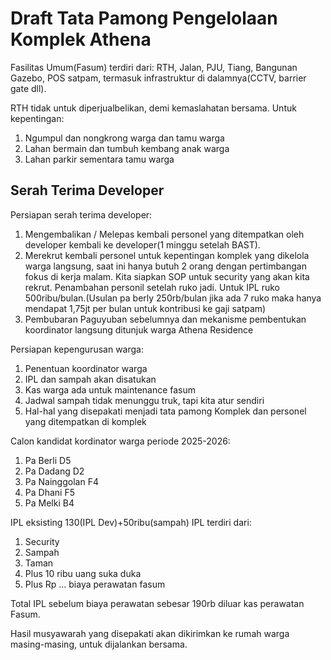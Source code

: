 # Draft Tata Pamong Pengelolaan Komplek Athena

Fasilitas Umum(Fasum) terdiri dari:  RTH, Jalan, PJU, Tiang, Bangunan Gazebo, POS satpam, termasuk infrastruktur di dalamnya(CCTV, barrier gate dll).

RTH tidak untuk diperjualbelikan, demi kemaslahatan bersama. Untuk kepentingan:
1. Ngumpul dan nongkrong warga dan tamu warga
2. Lahan bermain dan tumbuh kembang anak warga
3. Lahan parkir sementara tamu warga

## Serah Terima Developer

Persiapan serah terima developer:
1. Mengembalikan / Melepas kembali personel yang ditempatkan oleh developer kembali ke developer(1 minggu setelah BAST).
2. Merekrut kembali personel untuk kepentingan komplek yang dikelola warga langsung, saat ini hanya butuh 2 orang dengan pertimbangan fokus di kerja malam. Kita siapkan SOP untuk security yang akan kita rekrut. Penambahan personil setelah ruko jadi. Untuk IPL ruko 500ribu/bulan.(Usulan pa berly 250rb/bulan jika ada 7 ruko maka hanya mendapat 1,75jt per bulan untuk kontribusi ke gaji satpam)
3. Pembubaran Paguyuban sebelumnya dan mekanisme pembentukan koordinator langsung ditunjuk warga Athena Residence

Persiapan kepengurusan warga:
1. Penentuan koordinator warga
2. IPL dan sampah akan disatukan
3. Kas warga ada untuk maintenance fasum
4. Jadwal sampah tidak menunggu truk, tapi kita atur sendiri
5. Hal-hal yang disepakati menjadi tata pamong Komplek dan personel yang ditempatkan di komplek

Calon kandidat kordinator warga periode 2025-2026:
1. Pa Berli D5
2. Pa Dadang D2
3. Pa Nainggolan F4
4. Pa Dhani F5
5. Pa Melki B4

IPL eksisting 130(IPL Dev)+50ribu(sampah)
IPL terdiri dari:
1. Security
2. Sampah
3. Taman
4. Plus 10 ribu uang suka duka
5. Plus Rp ... biaya perawatan fasum

Total IPL sebelum biaya perawatan sebesar 190rb diluar kas perawatan Fasum.

Hasil musyawarah yang disepakati akan dikirimkan ke rumah warga masing-masing, untuk dijalankan bersama.
